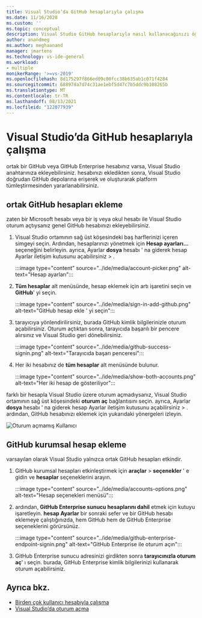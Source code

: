```yaml
---
title: Visual Studio’da GitHub hesaplarıyla çalışma
ms.date: 11/16/2020
ms.custom: ''
ms.topic: conceptual
description: Visual Studio GitHub hesaplarıyla nasıl kullanacağınızı öğrenin.
author: anandmeg
ms.author: meghaanand
manager: jmartens
ms.technology: vs-ide-general
ms.workload:
- multiple
monikerRange: '>=vs-2019'
ms.openlocfilehash: 8d175297f866ed09c00fcc38b635ab1c071f4284
ms.sourcegitcommit: 68897da7d74c31ae1ebf5d47c7b5ddc9b108265b
ms.translationtype: MT
ms.contentlocale: tr-TR
ms.lasthandoff: 08/13/2021
ms.locfileid: "122077939"
---
```

# <a name="work-with-github-accounts-in-visual-studio"></a>Visual Studio’da GitHub hesaplarıyla çalışma

ortak bir GitHub veya GitHub Enterprise hesabınız varsa, Visual Studio anahtarınıza ekleyebilirsiniz. hesabınızı ekledikten sonra, Visual Studio doğrudan GitHub depolarına erişerek ve oluşturarak platform tümleştirmesinden yararlanabilirsiniz.

## <a name="adding-public-github-accounts"></a>ortak GitHub hesapları ekleme

zaten bir Microsoft hesabı veya bir iş veya okul hesabı ile Visual Studio oturum açtıysanız genel GitHub hesabınızı ekleyebilirsiniz.

1. Visual Studio ortamının sağ üst köşesindeki baş harflerinizi içeren simgeyi seçin. Ardından, hesaplarınızı yönetmek için **Hesap ayarları...** seçeneğini belirleyin. ayrıca, Ayarlar **dosya** hesabı ' na giderek hesap Ayarlar iletişim kutusunu açabilirsiniz  >  .

    :::image type="content" source="../ide/media/account-picker.png" alt-text="Hesap ayarları":::

2. **Tüm hesaplar** alt menüsünde, hesap eklemek için artı işaretini seçin ve **GitHub**' yi seçin.

    :::image type="content" source="../ide/media/sign-in-add-github.png" alt-text="GitHub hesap ekle ' yi seçin":::

3. tarayıcıya yönlendirilirsiniz, burada GitHub kimlik bilgilerinizle oturum açabilirsiniz. Oturum açtıktan sonra, tarayıcıda başarılı bir pencere alırsınız ve Visual Studio geri dönebilirsiniz.

    :::image type="content" source="../ide/media/github-success-signin.png" alt-text="Tarayıcıda başarı penceresi":::

4. Her iki hesabınız de **tüm hesaplar** alt menüsünde bulunur.

    :::image type="content" source="../ide/media/show-both-accounts.png" alt-text="Her iki hesap de gösteriliyor":::

farklı bir hesapla Visual Studio üzere oturum açmadıysanız, Visual Studio ortamının sağ üst köşesindeki **oturum aç** bağlantısını seçin. ayrıca, Ayarlar **dosya** hesabı ' na giderek hesap Ayarlar iletişim kutusunu açabilirsiniz  >  . ardından, GitHub hesabınızı eklemek için yukarıdaki yönergeleri izleyin.

![Oturum açmamış Kullanıcı](../ide/media/vs2019_usernotsignedin.png)

## <a name="adding-github-enterprise-accounts"></a>GitHub kurumsal hesap ekleme

varsayılan olarak Visual Studio yalnızca ortak GitHub hesapları etkindir.

1. GitHub kurumsal hesapları etkinleştirmek için **araçlar**  >  **seçenekler** ' e gidin ve **hesaplar** seçeneklerini arayın.

    :::image type="content" source="../ide/media/accounts-options.png" alt-text="Hesap seçenekleri menüsü":::

2. ardından, **GitHub Enterprise sunucu hesaplarını dahil** etmek için kutuyu işaretleyin. **hesap Ayarlar** bir sonraki sefer ve bir GitHub hesabı eklemeye çalıştığınızda, hem GitHub hem de GitHub Enterprise seçeneklerini görürsünüz.

    :::image type="content" source="../ide/media/github-enterprise-endpoint-signin.png" alt-text="GitHub Enterprise ile oturum açın":::

3. GitHub Enterprise sunucu adresinizi girdikten sonra **tarayıcınızla oturum aç**' ı seçin. burada, GitHub Enterprise kimlik bilgilerinizi kullanarak oturum açabilirsiniz.

## <a name="see-also"></a>Ayrıca bkz.

- [Birden çok kullanıcı hesabıyla çalışma](work-with-multiple-user-accounts.md)
- [Visual Studio’da oturum açma](signing-in-to-visual-studio.md)
